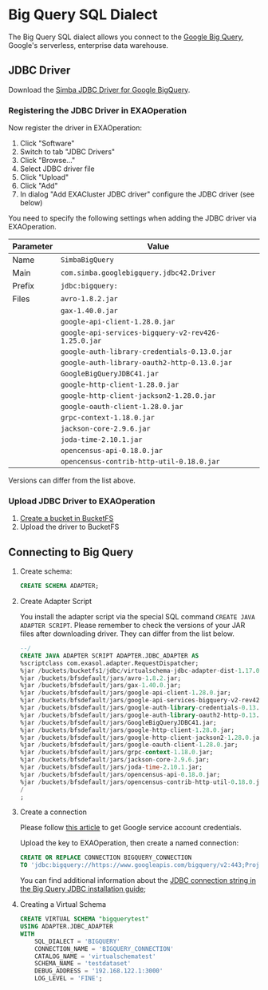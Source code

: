 # Big Query SQL Dialect

The Big Query SQL dialect allows you connect to the [Google Big Query](https://cloud.google.com/bigquery/), Google's serverless, enterprise data warehouse.

## JDBC Driver

Download the [Simba JDBC Driver for Google BigQuery](https://cloud.google.com/bigquery/providers/simba-drivers/).

### Registering the JDBC Driver in EXAOperation

Now register the driver in EXAOperation:

1. Click "Software"
1. Switch to tab "JDBC Drivers"
1. Click "Browse..."
1. Select JDBC driver file
1. Click "Upload"
1. Click "Add"
1. In dialog "Add EXACluster JDBC driver" configure the JDBC driver (see below)

You need to specify the following settings when adding the JDBC driver via EXAOperation.

| Parameter | Value                                               |
|-----------|-----------------------------------------------------|
| Name      | `SimbaBigQuery`                                     |
| Main      | `com.simba.googlebigquery.jdbc42.Driver`            |
| Prefix    | `jdbc:bigquery:`                                    |
| Files     | `avro-1.8.2.jar`                                    |
|           | `gax-1.40.0.jar`                                    |
|           | `google-api-client-1.28.0.jar`                      |
|           | `google-api-services-bigquery-v2-rev426-1.25.0.jar` |
|           | `google-auth-library-credentials-0.13.0.jar`        |
|           | `google-auth-library-oauth2-http-0.13.0.jar`        |
|           | `GoogleBigQueryJDBC41.jar`                          |
|           | `google-http-client-1.28.0.jar`                     |
|           | `google-http-client-jackson2-1.28.0.jar`            |
|           | `google-oauth-client-1.28.0.jar`                    |
|           | `grpc-context-1.18.0.jar`                           |
|           | `jackson-core-2.9.6.jar`                            |
|           | `joda-time-2.10.1.jar`                              |
|           | `opencensus-api-0.18.0.jar`                         |
|           | `opencensus-contrib-http-util-0.18.0.jar`           |

Versions can differ from the list above.

### Upload JDBC Driver to EXAOperation

1. [Create a bucket in BucketFS](https://docs.exasol.com/administration/on-premise/bucketfs/create_new_bucket_in_bucketfs_service.htm) 
1. Upload the driver to BucketFS

## Connecting to Big Query

1. Create schema:
    ```sql
    CREATE SCHEMA ADAPTER;
    ```
2. Create Adapter Script

    You install the adapter script via the special SQL command `CREATE JAVA ADAPTER SCRIPT`. 
    Please remember to check the versions of your JAR files after downloading driver. They can differ from the list below.

    ```sql
    --/
    CREATE JAVA ADAPTER SCRIPT ADAPTER.JDBC_ADAPTER AS
    %scriptclass com.exasol.adapter.RequestDispatcher;
    %jar /buckets/bucketfs1/jdbc/virtualschema-jdbc-adapter-dist-1.17.0.jar;
    %jar /buckets/bfsdefault/jars/avro-1.8.2.jar;
    %jar /buckets/bfsdefault/jars/gax-1.40.0.jar;
    %jar /buckets/bfsdefault/jars/google-api-client-1.28.0.jar;
    %jar /buckets/bfsdefault/jars/google-api-services-bigquery-v2-rev426-1.25.0.jar;
    %jar /buckets/bfsdefault/jars/google-auth-library-credentials-0.13.0.jar;
    %jar /buckets/bfsdefault/jars/google-auth-library-oauth2-http-0.13.0.jar;
    %jar /buckets/bfsdefault/jars/GoogleBigQueryJDBC41.jar;
    %jar /buckets/bfsdefault/jars/google-http-client-1.28.0.jar;
    %jar /buckets/bfsdefault/jars/google-http-client-jackson2-1.28.0.jar;
    %jar /buckets/bfsdefault/jars/google-oauth-client-1.28.0.jar;
    %jar /buckets/bfsdefault/jars/grpc-context-1.18.0.jar;
    %jar /buckets/bfsdefault/jars/jackson-core-2.9.6.jar;
    %jar /buckets/bfsdefault/jars/joda-time-2.10.1.jar;
    %jar /buckets/bfsdefault/jars/opencensus-api-0.18.0.jar;
    %jar /buckets/bfsdefault/jars/opencensus-contrib-http-util-0.18.0.jar;
    /
    ;
    ```

3. Create a connection

    Please follow [this article](https://cloud.google.com/video-intelligence/docs/common/auth]) to get Google service account credentials.

    Upload the key to EXAOperation, then create a named connection:

    ```sql
    CREATE OR REPLACE CONNECTION BIGQUERY_CONNECTION
    TO 'jdbc:bigquery://https://www.googleapis.com/bigquery/v2:443;ProjectId=<your_project_id>;OAuthType=0;OAuthServiceAcctEmail=<your_service_account_email>;OAuthPvtKeyPath=/<path_to_your_bucket>/<name_of your_key_file>';
    ```
    You can find additional information about the [JDBC connection string in the Big Query JDBC installation guide](https://www.simba.com/products/BigQuery/doc/JDBC_InstallGuide/content/jdbc/bq/authenticating/serviceaccount.htm]);

4. Creating a Virtual Schema

    ```sql
    CREATE VIRTUAL SCHEMA "bigquerytest"
    USING ADAPTER.JDBC_ADAPTER
    WITH
        SQL_DIALECT = 'BIGQUERY'
        CONNECTION_NAME = 'BIGQUERY_CONNECTION'
        CATALOG_NAME = 'virtualschematest'
        SCHEMA_NAME = 'testdataset'
        DEBUG_ADDRESS = '192.168.122.1:3000'
        LOG_LEVEL = 'FINE';
    ```